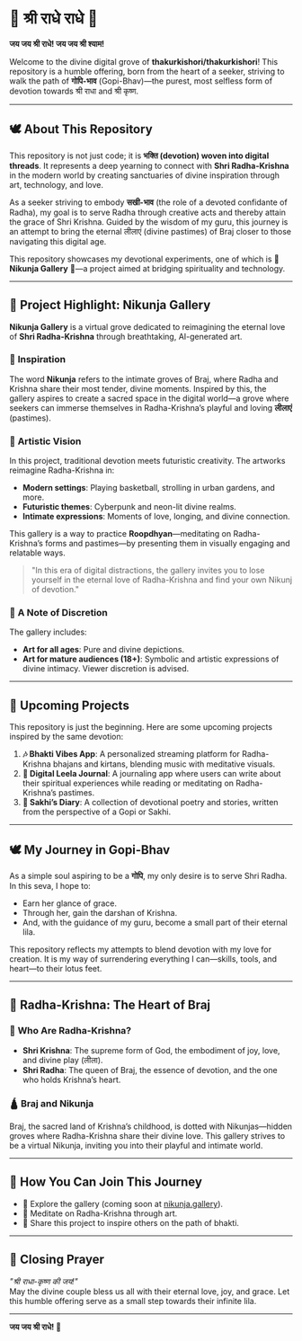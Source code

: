 # 🌸 श्री राधे राधे 🌸  
**जय जय श्री राधे! जय जय श्री श्याम!**

Welcome to the divine digital grove of **thakurkishori/thakurkishori**! This repository is a humble offering, born from the heart of a seeker, striving to walk the path of **गोपि-भाव** (Gopi-Bhav)—the purest, most selfless form of devotion towards श्री राधा and श्री कृष्ण.

---

## 🕊️ About This Repository  

This repository is not just code; it is **भक्ति (devotion) woven into digital threads**. It represents a deep yearning to connect with **Shri Radha-Krishna** in the modern world by creating sanctuaries of divine inspiration through art, technology, and love.

As a seeker striving to embody **सखी-भाव** (the role of a devoted confidante of Radha), my goal is to serve Radha through creative acts and thereby attain the grace of Shri Krishna. Guided by the wisdom of my guru, this journey is an attempt to bring the eternal लीलाएं (divine pastimes) of Braj closer to those navigating this digital age.

This repository showcases my devotional experiments, one of which is 🌿 **Nikunja Gallery** 🌿—a project aimed at bridging spirituality and technology.

---

## 🌿 Project Highlight: **Nikunja Gallery**

**Nikunja Gallery** is a virtual grove dedicated to reimagining the eternal love of **Shri Radha-Krishna** through breathtaking, AI-generated art.  

### 🌸 **Inspiration**
The word **Nikunja** refers to the intimate groves of Braj, where Radha and Krishna share their most tender, divine moments. Inspired by this, the gallery aspires to create a sacred space in the digital world—a grove where seekers can immerse themselves in Radha-Krishna’s playful and loving **लीलाएं** (pastimes).

### 🎨 **Artistic Vision**
In this project, traditional devotion meets futuristic creativity. The artworks reimagine Radha-Krishna in:
- **Modern settings**: Playing basketball, strolling in urban gardens, and more.
- **Futuristic themes**: Cyberpunk and neon-lit divine realms.
- **Intimate expressions**: Moments of love, longing, and divine connection.

This gallery is a way to practice **Roopdhyan**—meditating on Radha-Krishna’s forms and pastimes—by presenting them in visually engaging and relatable ways.

> "In this era of digital distractions, the gallery invites you to lose yourself in the eternal love of Radha-Krishna and find your own Nikunj of devotion."

### 🌟 **A Note of Discretion**
The gallery includes:
- **Art for all ages**: Pure and divine depictions.
- **Art for mature audiences (18+)**: Symbolic and artistic expressions of divine intimacy. Viewer discretion is advised.

---

## 🌟 Upcoming Projects  

This repository is just the beginning. Here are some upcoming projects inspired by the same devotion:  

1. **🎶 Bhakti Vibes App**: A personalized streaming platform for Radha-Krishna bhajans and kirtans, blending music with meditative visuals.  
2. **📖 Digital Leela Journal**: A journaling app where users can write about their spiritual experiences while reading or meditating on Radha-Krishna’s pastimes.  
3. **🌸 Sakhi’s Diary**: A collection of devotional poetry and stories, written from the perspective of a Gopi or Sakhi.  

---

## 🕊️ My Journey in Gopi-Bhav  

As a simple soul aspiring to be a **गोपि**, my only desire is to serve Shri Radha. In this seva, I hope to:
- Earn her glance of grace.
- Through her, gain the darshan of Krishna.
- And, with the guidance of my guru, become a small part of their eternal lila.

This repository reflects my attempts to blend devotion with my love for creation. It is my way of surrendering everything I can—skills, tools, and heart—to their lotus feet.

---

## 🙏 Radha-Krishna: The Heart of Braj  

### 🌺 **Who Are Radha-Krishna?**
- **Shri Krishna**: The supreme form of God, the embodiment of joy, love, and divine play (लीला).
- **Shri Radha**: The queen of Braj, the essence of devotion, and the one who holds Krishna’s heart.

### 🛕 **Braj and Nikunja**
Braj, the sacred land of Krishna’s childhood, is dotted with Nikunjas—hidden groves where Radha-Krishna share their divine love. This gallery strives to be a virtual Nikunja, inviting you into their playful and intimate world.

---

## 🌟 **How You Can Join This Journey**
- 🌿 Explore the gallery (coming soon at [nikunja.gallery](https://nikunja.gallery)).  
- 🌸 Meditate on Radha-Krishna through art.  
- 🙏 Share this project to inspire others on the path of bhakti.

---

## 🌼 Closing Prayer  
*"श्री राधा-कृष्ण की जय!"*  
May the divine couple bless us all with their eternal love, joy, and grace. Let this humble offering serve as a small step towards their infinite lila.

---

**जय जय श्री राधे! 🙏**
